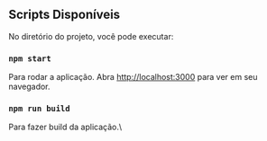 ## Scripts Disponíveis

No diretório do projeto, você pode executar:

### `npm start`

Para rodar a aplicação.
Abra [http://localhost:3000](http://localhost:3000) para ver em seu navegador.

### `npm run build`

Para fazer build da aplicação.\





